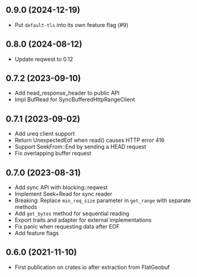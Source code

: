 ## 0.9.0 (2024-12-19)

* Put `default-tls` into its own feature flag (#9)

## 0.8.0 (2024-08-12)

* Update reqwest to 0.12

## 0.7.2 (2023-09-10)

* Add head_response_header to public API
* Impl BufRead for SyncBufferedHttpRangeClient

## 0.7.1 (2023-09-02)

* Add ureq client support
* Return UnexpectedEof when read() causes HTTP error 416
* Support SeekFrom::End by sending a HEAD request
* Fix overlapping buffer request

## 0.7.0 (2023-08-31)

* Add sync API with blocking::reqwest
* Implement Seek+Read for sync reader
* Breaking: Replace `min_req_size` parameter in `get_range` with separate methods
* Add `get_bytes` method for sequential reading
* Export traits and adapter for external implementations
* Fix panic when requesting data after EOF
* Add feature flags

## 0.6.0 (2021-11-10)

* First publication on crates.io after extraction from FlatGeobuf
